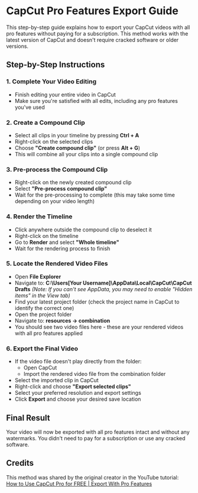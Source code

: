 # CapCut Pro Features Export Guide

This step-by-step guide explains how to export your CapCut videos with all pro features without paying for a subscription. This method works with the latest version of CapCut and doesn't require cracked software or older versions.

## Step-by-Step Instructions

### 1. Complete Your Video Editing
- Finish editing your entire video in CapCut
- Make sure you're satisfied with all edits, including any pro features you've used

### 2. Create a Compound Clip
- Select all clips in your timeline by pressing **Ctrl + A**
- Right-click on the selected clips
- Choose **"Create compound clip"** (or press **Alt + G**)
- This will combine all your clips into a single compound clip

### 3. Pre-process the Compound Clip
- Right-click on the newly created compound clip
- Select **"Pre-process compound clip"**
- Wait for the pre-processing to complete (this may take some time depending on your video length)

### 4. Render the Timeline
- Click anywhere outside the compound clip to deselect it
- Right-click on the timeline
- Go to **Render** and select **"Whole timeline"**
- Wait for the rendering process to finish

### 5. Locate the Rendered Video Files
- Open **File Explorer**
- Navigate to: **C:\Users\[Your Username]\AppData\Local\CapCut\CapCut Drafts**
  *(Note: If you can't see AppData, you may need to enable "Hidden items" in the View tab)*
- Find your latest project folder (check the project name in CapCut to identify the correct one)
- Open the project folder
- Navigate to: **resources → combination**
- You should see two video files here - these are your rendered videos with all pro features applied

### 6. Export the Final Video
- If the video file doesn't play directly from the folder:
  - Open CapCut
  - Import the rendered video file from the combination folder
- Select the imported clip in CapCut
- Right-click and choose **"Export selected clips"**
- Select your preferred resolution and export settings
- Click **Export** and choose your desired save location

## Final Result
Your video will now be exported with all pro features intact and without any watermarks. You didn't need to pay for a subscription or use any cracked software.


## Credits
This method was shared by the original creator in the YouTube tutorial:  
[How to Use CapCut Pro for FREE | Export With Pro Features](https://youtu.be/y8_i7Pl7I1Q)